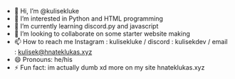 - 👋 Hi, I’m @kulisekluke
- 👀 I’m interested in Python and HTML programming
- 🌱 I’m currently learning discord.py and javascript
- 💞️ I’m looking to collaborate on some starter website making
- 📫 How to reach me  Instagram : kulisekluke / discord : kulisekdev / email : kulisek@hnateklukas.xyz
- 😄 Pronouns: he/his
- ⚡ Fun fact: im actually dumb xd more on my site hnateklukas.xyz

<!---
kulisekluke/kulisekluke is a ✨ special ✨ repository because its `README.md` (this file) appears on your GitHub profile.
You can click the Preview link to take a look at your changes.
--->
